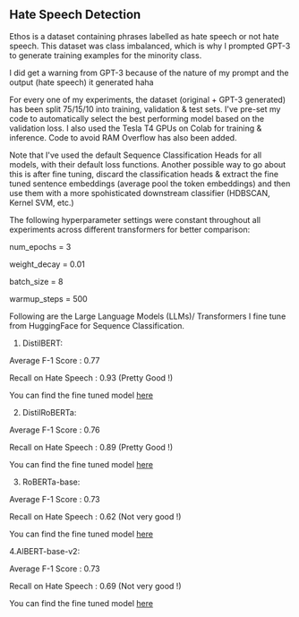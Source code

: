 ## Hate Speech Detection

Ethos is a dataset containing phrases labelled as hate speech or not hate speech. This dataset was class imbalanced, which is why I prompted GPT-3 to generate training examples for the minority class.

I did get a warning from GPT-3 because of the nature of my prompt and the output (hate speech) it generated haha 

For every one of my experiments, the dataset (original + GPT-3 generated) has been split 75/15/10 into training, validation & test sets. I've pre-set my code to automatically select the best performing model based on the validation loss. I also used the Tesla T4 GPUs on Colab for training & inference. Code to avoid RAM Overflow has also been added.

Note that I've used the default Sequence Classification Heads for all models, with their default loss functions. Another possible way to go about this is after fine tuning, discard the classification heads & extract the fine tuned sentence embeddings (average pool the token embeddings) and then use them with a more spohisticated downstream classifier (HDBSCAN, Kernel SVM, etc.)

The following hyperparameter settings were constant throughout all experiments across different transformers for better comparison:

num_epochs = 3

weight_decay = 0.01

batch_size = 8

warmup_steps = 500

Following are the Large Language Models (LLMs)/ Transformers I fine tune from HuggingFace for Sequence Classification.

1. DistilBERT:

Average F-1 Score : 0.77

Recall on Hate Speech : 0.93 (Pretty Good !)

You can find the fine tuned model [here](https://drive.google.com/drive/folders/18TTJ2KVJcMdWKXYJcYRz1fCr4kzDDVEn)

2. DistilRoBERTa:

Average F-1 Score : 0.76

Recall on Hate Speech : 0.89 (Pretty Good !)

You can find the fine tuned model [here](https://drive.google.com/drive/folders/122j6bvBA2sozbtF-Us69pB6n64QQCbx4)

3. RoBERTa-base:

Average F-1 Score : 0.73

Recall on Hate Speech : 0.62 (Not very good !)

You can find the fine tuned model [here](https://drive.google.com/drive/u/0/folders/10LYi2mSvcaq4WvU-EjxbCYgXO8gyJ_X7)

4.AlBERT-base-v2:

Average F-1 Score : 0.73

Recall on Hate Speech : 0.69 (Not very good !)

You can find the fine tuned model [here](https://drive.google.com/drive/u/0/folders/11UPZqX2DRj2VK78nkVxRRsdxyuUtzKya)
